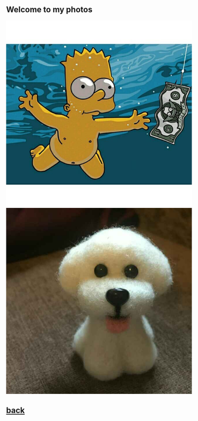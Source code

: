 ## Welcome to my photos
![](https://github.com/okzhchy/okzhchy.github.io/raw/master/images/xps.png)
![](https://github.com/okzhchy/okzhchy.github.io/raw/master/images/db.png)

## [back](./)